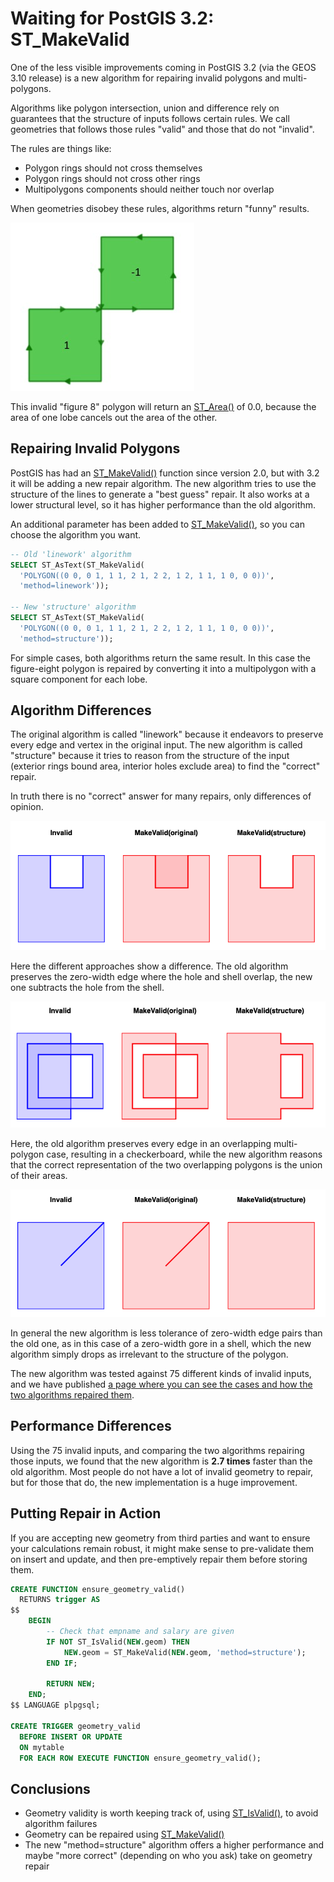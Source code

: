 # Waiting for PostGIS 3.2: ST_MakeValid

One of the less visible improvements coming in PostGIS 3.2 (via the GEOS 3.10 release) is a new algorithm for repairing invalid polygons and multi-polygons. 

Algorithms like polygon intersection, union and difference rely on guarantees that the structure of inputs follows certain rules. We call geometries that follows those rules "valid" and those that do not "invalid".

The rules are things like:

* Polygon rings should not cross themselves
* Polygon rings should not cross other rings
* Multipolygons components should neither touch nor overlap

When geometries disobey these rules, algorithms return "funny" results.

![Polygon with figure 8 ring](img/ring-crossing.jpg)

This invalid "figure 8" polygon will return an [ST_Area()](https://postgis.net/docs/ST_Area.html) of 0.0, because the area of one lobe cancels out the area of the other.

## Repairing Invalid Polygons

PostGIS has had an [ST_MakeValid()](https://postgis.net/docs/manual-dev/ST_MakeValid.html) function since version 2.0, but with 3.2 it will be adding a new repair algorithm. The new algorithm tries to use the structure of the lines to generate a "best guess" repair. It also works at a lower structural level, so it has higher performance than the old algorithm.

An additional parameter has been added to [ST_MakeValid()](https://postgis.net/docs/manual-dev/ST_MakeValid.html), so you can choose the algorithm you want.

```sql
-- Old 'linework' algorithm
SELECT ST_AsText(ST_MakeValid(
  'POLYGON((0 0, 0 1, 1 1, 2 1, 2 2, 1 2, 1 1, 1 0, 0 0))', 
  'method=linework'));

-- New 'structure' algorithm
SELECT ST_AsText(ST_MakeValid(
  'POLYGON((0 0, 0 1, 1 1, 2 1, 2 2, 1 2, 1 1, 1 0, 0 0))', 
  'method=structure'));
```

For simple cases, both algorithms return the same result. In this case the figure-eight polygon is repaired by converting it into a multipolygon with a square component for each lobe.

## Algorithm Differences

The original algorithm is called "linework" because it endeavors to preserve every edge and vertex in the original input. The new algorithm is called "structure" because it tries to reason from the structure of the input (exterior rings bound area, interior holes exclude area) to find the "correct" repair.

In truth there is no "correct" answer for many repairs, only differences of opinion.

![Hole touches hull](img/hole-hull.jpg)

Here the different approaches show a difference. The old algorithm preserves the zero-width edge where the hole and shell overlap, the new one subtracts the hole from the shell.

![Overlapping multi-polygon](img/overlapping-multi.jpg)

Here, the old algorithm preserves every edge in an overlapping multi-polygon case, resulting in a checkerboard, while the new algorithm reasons that the correct representation of the two overlapping polygons is the union of their areas.

![Zero-width gore](img/zero-width-gore.jpg)

In general the new algorithm is less tolerance of zero-width edge pairs than the old one, as in this case of a zero-width gore in a shell, which the new algorithm simply drops as irrelevant to the structure of the polygon.

The new algorithm was tested against 75 different kinds of invalid inputs, and we have published [a page where you can see the cases and how the two algorithms repaired them](http://s3.cleverelephant.ca/invalid.html).

## Performance Differences

Using the 75 invalid inputs, and comparing the two algorithms repairing those inputs, we found that the new algorithm is **2.7 times** faster than the old algorithm. Most people do not have a lot of invalid geometry to repair, but for those that do, the new implementation is a huge improvement.

## Putting Repair in Action

If you are accepting new geometry from third parties and want to ensure your calculations remain robust, it might make sense to pre-validate them on insert and update, and then pre-emptively repair them before storing them.

```sql
CREATE FUNCTION ensure_geometry_valid() 
  RETURNS trigger AS 
$$
    BEGIN
        -- Check that empname and salary are given
        IF NOT ST_IsValid(NEW.geom) THEN
            NEW.geom = ST_MakeValid(NEW.geom, 'method=structure');
        END IF;

        RETURN NEW;
    END;
$$ LANGUAGE plpgsql;

CREATE TRIGGER geometry_valid 
  BEFORE INSERT OR UPDATE 
  ON mytable
  FOR EACH ROW EXECUTE FUNCTION ensure_geometry_valid();
```

## Conclusions

* Geometry validity is worth keeping track of, using [ST_IsValid()](https://postgis.net/docs/ST_IsValid.html), to avoid algorithm failures
* Geometry can be repaired using [ST_MakeValid()](https://postgis.net/docs/manual-dev/ST_MakeValid.html)
* The new "method=structure" algorithm offers a higher performance and maybe "more correct" (depending on who you ask) take on geometry repair


